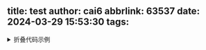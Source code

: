 title: test
author: cai6
abbrlink: 63537
date: 2024-03-29 15:53:30
tags:
---
<details>
  <summary> 折叠代码示例 </summary>
  ```
  代码
  
 ```
</details>